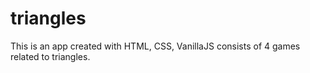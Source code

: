 # triangles
This is an app created with HTML, CSS, VanillaJS consists of 4 games related to triangles.
